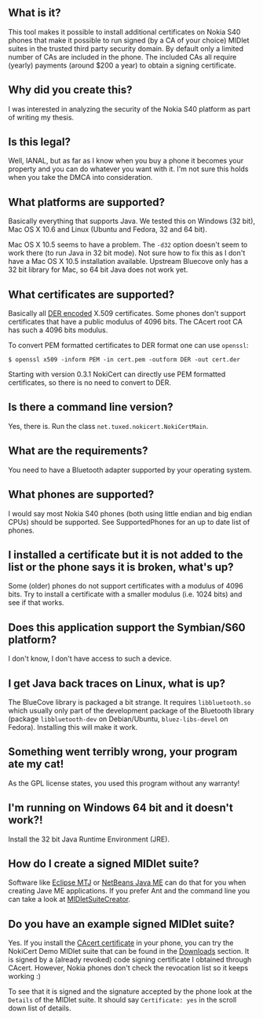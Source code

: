 

## What is it? ##
This tool makes it possible to install additional certificates on Nokia S40 phones that make it possible to run signed (by a CA of your choice) MIDlet suites in the trusted third party security domain. By default only a limited number of CAs are included in the phone. The included CAs all require (yearly) payments (around $200 a year) to obtain a signing certificate.

## Why did you create this? ##
I was interested in analyzing the security of the Nokia S40 platform as part of writing my thesis.

## Is this legal? ##
Well, IANAL, but as far as I know when you buy a phone it becomes your
property and you can do whatever you want with it. I'm not sure this holds
when you take the DMCA into consideration.

## What platforms are supported? ##
Basically everything that supports Java. We tested this on Windows (32 bit),
Mac OS X 10.6 and Linux (Ubuntu and Fedora, 32 and 64 bit).

Mac OS X 10.5 seems to have a problem. The `-d32` option doesn't seem to work there (to run Java in 32 bit mode). Not sure how to fix this as I don't have a Mac OS X 10.5 installation available. Upstream Bluecove only has a 32 bit library for Mac, so 64 bit Java does not work yet.

## What certificates are supported? ##
Basically all [DER encoded](http://en.wikipedia.org/wiki/Distinguished_Encoding_Rules) X.509 certificates. Some phones don't support certificates that have a public modulus of 4096 bits. The CAcert root CA has such a 4096 bits modulus.

To convert PEM formatted certificates to DER format one can use `openssl`:
```
$ openssl x509 -inform PEM -in cert.pem -outform DER -out cert.der
```

Starting with version 0.3.1 NokiCert can directly use PEM formatted certificates, so there is no need to convert to DER.

## Is there a command line version? ##
Yes, there is. Run the class `net.tuxed.nokicert.NokiCertMain`.

## What are the requirements? ##
You need to have a Bluetooth adapter supported by your operating system.

## What phones are supported? ##
I would say most Nokia S40 phones (both using little endian and big endian
CPUs) should be supported. See SupportedPhones for an up to date list of
phones.

## I installed a certificate but it is not added to the list or the phone says it is broken, what's up? ##
Some (older) phones do not support certificates with a modulus of 4096 bits.
Try to install a certificate with a smaller modulus (i.e. 1024 bits) and see
if that works.

## Does this application support the Symbian/S60 platform? ##
I don't know, I don't have access to such a device.

## I get Java back traces on Linux, what is up? ##
The BlueCove library is packaged a bit strange. It requires `libbluetooth.so`
which usually only part of the development package of the Bluetooth library
(package `libbluetooth-dev` on Debian/Ubuntu, `bluez-libs-devel` on Fedora). Installing this will make it work.

## Something went terribly wrong, your program ate my cat! ##
As the GPL license states, you used this program without any warranty!

## I'm running on Windows 64 bit and it doesn't work?! ##
Install the 32 bit Java Runtime Environment (JRE).

## How do I create a signed MIDlet suite? ##
Software like [Eclipse MTJ](http://www.eclipse.org/dsdp/mtj/) or [NetBeans Java ME](http://netbeans.org/features/javame/) can do that for you when creating Jave ME applications. If you prefer Ant and the command line you can take a look at [MIDletSuiteCreator](http://code.google.com/p/nfcip-java/downloads/list).

## Do you have an example signed MIDlet suite? ##
Yes. If you install the [CAcert certificate](http://www.cacert.org/index.php?id=3) in your phone, you can try the NokiCert Demo MIDlet suite that can be found in the [Downloads](http://code.google.com/p/nokicert/downloads/list) section. It is signed by a (already revoked) code signing certificate I obtained through CAcert. However, Nokia phones don't check the revocation list so it keeps working :)

To see that it is signed and the signature accepted by the phone look at the `Details` of the MIDlet suite. It should say `Certificate: yes` in the scroll down list of details.